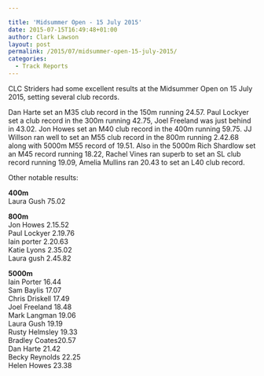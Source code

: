 ```yaml
---

title: 'Midsummer Open - 15 July 2015'
date: 2015-07-15T16:49:48+01:00
author: Clark Lawson
layout: post
permalink: /2015/07/midsummer-open-15-july-2015/
categories:
  - Track Reports
---
```

CLC Striders had some excellent results at the Midsummer Open on 15 July 2015, setting several club records.<!--more-->

Dan Harte set an M35 club record in the 150m running 24.57. Paul Lockyer set a club record in the 300m running 42.75, Joel Freeland was just behind in 43.02. Jon Howes set an M40 club record in the 400m running 59.75. JJ Willson ran well to set an M55 club record in the 800m running 2.42.68 along with 5000m M55 record of 19.51. Also in the 5000m Rich Shardlow set an M45 record running 18.22, Rachel Vines ran superb to set an SL club record running 19.09, Amelia Mullins ran 20.43 to set an L40 club record.

Other notable results:

**400m**  
Laura Gush 75.02

**800m**  
Jon Howes 2.15.52  
Paul Lockyer 2.19.76  
Iain porter 2.20.63  
Katie Lyons 2.35.02  
Laura gush 2.45.82

**5000m**  
Iain Porter 16.44  
Sam Baylis 17.07  
Chris Driskell 17.49  
Joel Freeland 18.48  
Mark Langman 19.06  
Laura Gush 19.19  
Rusty Helmsley 19.33  
Bradley Coates20.57  
Dan Harte 21.42  
Becky Reynolds 22.25  
Helen Howes 23.38  
